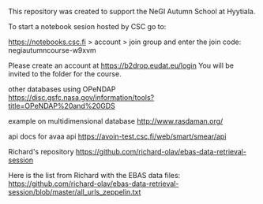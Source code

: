 
This repository was created to support the NeGI Autumn School at Hyytiala.

To start a notebook sesion hosted by CSC go to:

https://notebooks.csc.fi > account > join group 
and enter the join code:
negiautumncourse-w9xvm

Please create an account at 
https://b2drop.eudat.eu/login
You will be invited to the folder for the course. 

other databases using OPeNDAP 
https://disc.gsfc.nasa.gov/information/tools?title=OPeNDAP%20and%20GDS

example on multidimensional database
http://www.rasdaman.org/

api docs for avaa api 
https://avoin-test.csc.fi/web/smart/smear/api

Richard's repository
https://github.com/richard-olav/ebas-data-retrieval-session


Here is the list from Richard with the EBAS data files:
https://github.com/richard-olav/ebas-data-retrieval-session/blob/master/all_urls_zeppelin.txt
